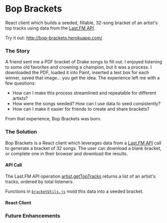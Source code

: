 # Bop Brackets
React client which builds a seeded, fillable, 32-song bracket of an artist's top tracks using data from the [Last.FM API](https://www.last.fm/api/).

Try it out: http://bop-brackets.herokuapp.com/

### The Story
A friend sent me a PDF bracket of Drake songs to fill out.  I enjoyed listening to some old favorites and crowning a champion, but it was a process.  I downloaded the PDF, loaded it into Paint, inserted a text box for each winner, saved that image... you get the idea.  The experience left me with a few questions:

* How can I make this process streamlined and repeatable for different artists?
* How were the songs seeded?  How can I use data to seed consistently?
* How can I make it easier for friends to create and share brackets?

From that experience, Bop Brackets was born.

### The Solution
Bop Brackets is a React client which leverages data from a [Last.FM API](https://www.last.fm/api/) call to generate a bracket of 32 songs.  The user can download a blank bracket, or complete one in their browser and download the results.

#### API Call
The Last.FM API operation [artist.getTopTracks](https://www.last.fm/api/show/artist.getTopTracks) returns a list of an artist's tracks, ordered by total listeners.

Functions in [`bracketUtils.js`](https://github.com/zamud/bop-brackets/blob/master/src/utils/bracketUtils.js) mold this data into a seeded bracket.

#### React Client


### Future Enhancements
